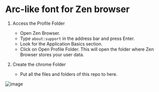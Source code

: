 # Arc-like font for Zen browser

1. Access the Profile Folder
    - Open Zen Browser.
    - Type `about:support` in the address bar and press Enter.
    - Look for the Application Basics section.
    - Click on Open Profile Folder. This will open the folder where Zen Browser stores your user data.

2. Create the chrome Folder
   - Put all the files and folders of this repo to here.

![image](https://github.com/user-attachments/assets/cb30f1c7-7054-441f-8c6e-b1ff4155ace4)
